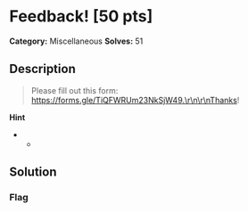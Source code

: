 # Feedback! [50 pts]

**Category:** Miscellaneous
**Solves:** 51

## Description
>Please fill out this form: https://forms.gle/TiQFWRUm23NkSjW49.\r\n\r\nThanks!

**Hint**
* -

## Solution

### Flag

